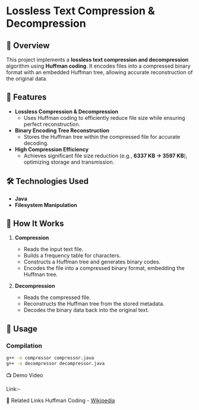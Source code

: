 # Lossless Text Compression & Decompression

## 🔹 Overview
This project implements a **lossless text compression and decompression** algorithm using **Huffman coding**. It encodes files into a compressed binary format with an embedded Huffman tree, allowing accurate reconstruction of the original data.

## 🚀 Features
- **Lossless Compression & Decompression**  
  - Uses Huffman coding to efficiently reduce file size while ensuring perfect reconstruction.  
- **Binary Encoding Tree Reconstruction**  
  - Stores the Huffman tree within the compressed file for accurate decoding.  
- **High Compression Efficiency**  
  - Achieves significant file size reduction (e.g., **6337 KB → 3597 KB**), optimizing storage and transmission.

## 🛠️ Technologies Used
- **Java**  
- **Filesystem Manipulation**  

## 📂 How It Works
1. **Compression**  
   - Reads the input text file.  
   - Builds a frequency table for characters.  
   - Constructs a Huffman tree and generates binary codes.  
   - Encodes the file into a compressed binary format, embedding the Huffman tree.  

2. **Decompression**  
   - Reads the compressed file.  
   - Reconstructs the Huffman tree from the stored metadata.  
   - Decodes the binary data back into the original text.

## 📜 Usage
### Compilation
```sh
g++ -o compressor compressor.java
g++ -o decompressor decompressor.java
```
📺 Demo Video

Link:- 








🔗 Related Links
Huffman Coding - [Wikipedia](https://en.wikipedia.org/wiki/Huffman_coding)
